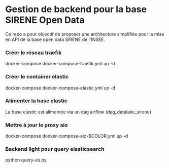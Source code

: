 # Gestion de backend pour la base SIRENE Open Data

Ce repo a pour objectif de proposer une architecture simplifiée pour la mise en API de la base open data SIRENE de l'INSEE.


### Créer le réseau traefik

docker-compose docker-compose-traefik.yml up -d

### Créer le container elastic

docker-compose docker-compose-elastic.yml up -d

### Alimenter la base elastic

La base elastic est alimentée via un dag airflow (dag_datalake_sirene)

### Mettre à jour le proxy aio

docker-compose docker-compose-aio-$COLOR.yml up -d

### Backend light pour query elasticsearch

python query-es.py



